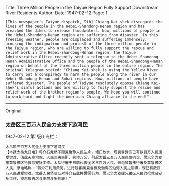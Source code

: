 Title: Three Million People in the Taiyue Region Fully Support Downstream River Residents
Author:
Date: 1947-02-12
Page: 1

    [This newspaper's Taiyue dispatch, 9th] Chiang Kai-shek disregards the lives of the people in the Hebei-Shandong-Henan region and has breached the dikes to release floodwaters. Now, millions of people in the Hebei-Shandong-Henan region are suffering from disaster. In this freezing weather, people are displaced and suffering immensely, arousing the indignation and protest of the three million people in the Taiyue region, who are willing to fully support the rescue and relief work in the Hebei-Shandong-Henan region. The Taiyue Administrative Office recently sent a telegram to the Hebei-Shandong-Henan Administrative Office and the people of the Hebei-Shandong-Henan region on behalf of the three million people in the entire region. The original telegram stated: "Chiang Kai-shek is using the Yellow River to carry out a conspiracy to harm the people along the river in our Hebei-Shandong-Henan and Bohai regions. Now, millions of people have suffered disaster. The people of Taiyue resolutely oppose Chiang Kai-shek's sinful actions and are willing to fully support the rescue and relief work of the brother region's people. We hope you will continue to work hard and fight the American-Chiang alliance to the end!"



<hr /> 

Original: 


### 太岳区三百万人民全力支援下游河民

1947-02-12
第1版()
专栏：

    太岳区三百万人民全力支援下游河民
    【本报太岳九日电】蒋介石竟然不顾冀鲁豫人民生命，堵口放水，现冀鲁豫区已有数百万人民遭受灾难，值此天寒地冻，人民流离失所，悲惨万分，引起太岳三百万人民悲愤抗议，愿以全力支援冀鲁豫区抢救与安抚工作。太岳行署于日前代表全区三百万人民，致电冀鲁豫行署及冀鲁豫区人民，原电略称：“蒋介石利用黄河，进行残害我冀鲁豫及渤海区沿河人民之阴谋，现已有数百万人民遭受灾难。太岳人民坚决反对蒋介石此种罪恶行为，愿以全力支援兄弟区人民的抢救及安抚工作，望再接再厉与美蒋斗争到底！”
